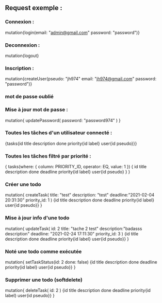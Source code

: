 ## Request exemple :

### Connexion : 

mutation{login(email: "admin@gmail.com" password: "password")}

### Deconnexion :

mutation{logout}

### Inscription :

mutation{createUser(pseudo: "jh974" email: "jh974@gmail.com" password: "password")}

### mot de passe oublié 


### Mise à jour mot de passe :

mutation{
  updatePassword(
    password: "password974" 
  )
}

### Toutes les tâches d'un utilisateur connecté :

{tasks{id title description done priority{id label} user{id pseudo}}}

### Toutes les tâches filtré par priorité :

{
tasks(where: { column: PRIORITY_ID, operator: EQ, value: 1 }) {
    id title description done deadline priority{id label} user{id pseudo}
  }
}

### Créer une todo

mutation{
  createTask(
  	title: "test" 
  	description: "test" 
  	deadline:"2021-02-04 20:31:30"
    priority_id: 1
  )
  {id title description done deadline priority{id label} user{id pseudo}}
}


### Mise à jour info d'une todo

mutation{
  updateTask(
    id: 2 
    title: "tache 2 test" 
    description:"badasss description"
    deadline: "2021-02-24 17:11:30"
    priority_id: 3
  )
  {id title description done deadline priority{id label} user{id pseudo}}
}

### Noté une todo comme exécutée

mutation{
  setTaskStatus(id: 2 done: false)
  {id title description done deadline priority{id label} user{id pseudo}}
}

### Supprimer une todo (softdelete)

mutation{
  deleteTask( id: 2 )
  {id title description done deadline priority{id label} user{id pseudo}}
}